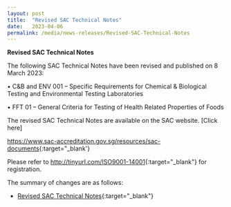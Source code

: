 ```yaml
---
layout: post
title:  "Revised SAC Technical Notes"
date:   2023-04-06
permalink: /media/news-releases/Revised-SAC-Technical-Notes
---
```


**Revised SAC Technical Notes**

The following SAC Technical Notes have been revised and published on 8 March 2023:

  •	C&B and ENV 001 – Specific Requirements for Chemical & Biological Testing and Environmental Testing Laboratories
  
  •	FFT 01 – General Criteria for Testing of Health Related Properties of Foods

The revised SAC Technical Notes are available on the SAC website.  [Click here]

<https://www.sac-accreditation.gov.sg/resources/sac-documents>{:target="_blank'}

Please refer to <http://tinyurl.com/ISO9001-14001>{:target="_blank"} for registration.


The summary of changes are as follows: 

* [Revised SAC Technical Notes](/files/documents/revised-sac-technical-notes.pdf){:target="_blank"}

